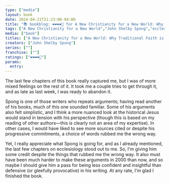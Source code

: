 ```yaml
---
type: ["media"]
layout: book
date: 2024-04-21T21:23:00-04:00
title: "📚 bookblog: ❤️❤️❤️❤️🖤 for A New Christianity for a New World: Why Traditional Faith is Dying & How a New Faith is Being Born, by John Shelby Spong"
tags: ["A New Christianity for a New World","John Shelby Spong","ecclesiology"]
media: ["book"]
titles: ["A New Christianity for a New World: Why Traditional Faith is Dying & How a New Faith is Being Born"]
creators: ["John Shelby Spong"]
series: [""]
franchise: [""]
ratings: ["❤️❤️❤️❤️🖤"]
params:
  entry:
---
```


The last few chapters of this book really captured me, but I was of more mixed feelings on the rest of it. It took me a couple tries to get through it, and as late as last week, I was ready to abandon it.

Spong is one of those writers who repeats arguments; having read another of his books, much of this one sounded familiar. Some of his arguments also felt simplistic, and I think a more nuanced look at the historical Jesus would stand in tension with his perspective (though this is based on my reading of other authors—this is clearly not an area of my expertise). In other cases, I would have liked to see more sources cited or despite his progressive commitments, a choice of words rubbed me the wrong way.

Yet, I really appreciate what Spong is going for, and as I already mentioned, the last few chapters on ecclesiology stood out to me. So, I'm giving him some credit despite the things that rubbed me the wrong way. It also must have been much harder to make these arguments in 2000 than now, and so maybe I should give him a pass for being less confident and insightful than defensive (or gleefully provocative) in his writing. At any rate, I'm glad I finished the book.
